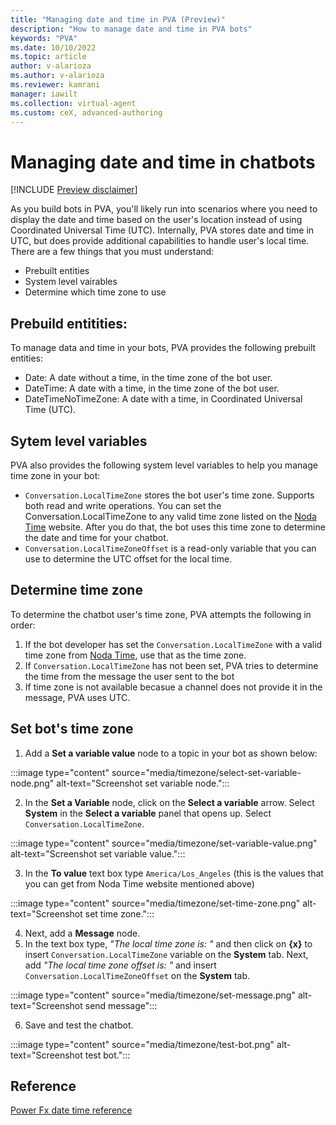 ```yaml
---
title: "Managing date and time in PVA (Preview)"
description: "How to manage date and time in PVA bots"
keywords: "PVA"
ms.date: 10/10/2022
ms.topic: article
author: v-alarioza
ms.author: v-alarioza
ms.reviewer: kamrani
manager: iawilt
ms.collection: virtual-agent
ms.custom: ceX, advanced-authoring
---
```


# Managing date and time in chatbots

[!INCLUDE [Preview disclaimer](includes/public-preview-disclaimer.md)]

As you build bots in PVA, you'll likely run into scenarios where you need to display the date and time based on the user's location instead of using Coordinated Universal Time (UTC). Internally, PVA stores date and time in UTC, but does provide additional capabilities to handle user's local time. There are a few things that you must understand:

- Prebuilt entities 
- System level vairables 
- Determine which time zone to use

## Prebuild entitities:
To manage data and time in your bots, PVA provides the following prebuilt entities:  
- Date: A date without a time, in the time zone of the bot user.
- DateTime: A date with a time, in the time zone of the bot user. 
- DateTimeNoTimeZone: A date with a time, in Coordinated Universal Time (UTC).

## Sytem level variables
PVA also provides the following system level variables to help you manage time zone in your bot:
- `Conversation.LocalTimeZone` stores the bot user's time zone. Supports both read and write operations. You can set the Conversation.LocalTimeZone to any valid time zone listed on the [Noda Time](https://nodatime.org/timezones) website. After you do that, the bot uses this time zone to determine the date and time for your chatbot. 
- `Conversation.LocalTimeZoneOffset` is a read-only variable that you can use to determine the UTC offset for the local time. 

## Determine time zone
To determine the chatbot user's time zone, PVA attempts the following in order:
1. If the bot developer has set the `Conversation.LocalTimeZone` with a valid time zone from [Noda Time](https://nodatime.org/timezones), use that as the time zone.
1. If `Conversation.LocalTimeZone` has not been set, PVA tries to determine the time from the message the user sent to the bot
1. If time zone is not available becasue a channel does not provide it in the message, PVA uses UTC.

## Set bot's time zone
1. Add a **Set a variable value** node to a topic in your bot as shown below:

:::image type="content" source="media/timezone/select-set-variable-node.png" alt-text="Screenshot set variable node.":::

2. In the **Set a Variable** node, click on the **Select a variable** arrow. Select **System** in the **Select a variable** panel that opens up. Select `Conversation.LocalTimeZone`.

:::image type="content" source="media/timezone/set-variable-value.png" alt-text="Screenshot set variable value.":::

3. In the **To value** text box type `America/Los_Angeles` (this is the values that you can get from Noda Time website mentioned above)

:::image type="content" source="media/timezone/set-time-zone.png" alt-text="Screenshot set time zone.":::

4. Next, add a **Message** node.
5. In the text box type, _"The local time zone is: "_ and then click on **{x}** to insert `Conversation.LocalTimeZone` variable on the **System** tab. Next, add _"The local time zone offset is: "_ and insert `Conversation.LocalTimeZoneOffset` on the **System** tab. 

:::image type="content" source="media/timezone/set-message.png" alt-text="Screenshot send message":::

6. Save and test the chatbot.

:::image type="content" source="media/timezone/test-bot.png" alt-text="Screenshot test bot.":::


## Reference
[Power Fx date time reference](https://learn.microsoft.com/power-platform/power-fx/data-types#date-time-and-datetime)
